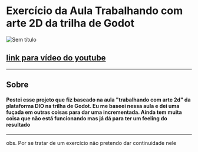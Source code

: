 # Exercício da Aula Trabalhando com arte 2D da trilha de Godot
![Sem título](https://github.com/talesrt/dio-IndustrialPlatformer-exercise/assets/68339009/f1a68828-0692-4275-808d-3169c39bf78a)
## [link para vídeo do youtube](https://youtu.be/1ty1XDHae4Q)
---
## Sobre
#### Postei esse projeto que fiz baseado na aula "trabalhando com arte 2d" da plataforma DIO na trilha de Godot. Eu me baseei nessa aula e dei uma fuçada em outras coisas para dar uma incrementada. Ainda tem muita coisa que não está funcionando mas já dá para ter um feeling do resultado
---
obs. Por se tratar de um exercício não pretendo dar continuidade nele
 
